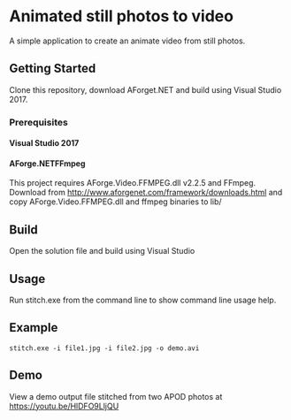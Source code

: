 # Animated still photos to video
A simple application to create an animate video from still photos. 

## Getting Started
Clone this repository, download AForget.NET and build using Visual Studio 2017.

### Prerequisites

#### Visual Studio 2017
#### AForge.NETFFmpeg
This project requires AForge.Video.FFMPEG.dll v2.2.5 and FFmpeg. Download from http://www.aforgenet.com/framework/downloads.html and copy AForge.Video.FFMPEG.dll and ffmpeg binaries to lib/

## Build
Open the solution file and build using Visual Studio

## Usage
Run stitch.exe from the command line to show command line usage help.

## Example
```
stitch.exe -i file1.jpg -i file2.jpg -o demo.avi
```

## Demo
View a demo output file stitched from two APOD photos at https://youtu.be/HlDFO9LljQU


